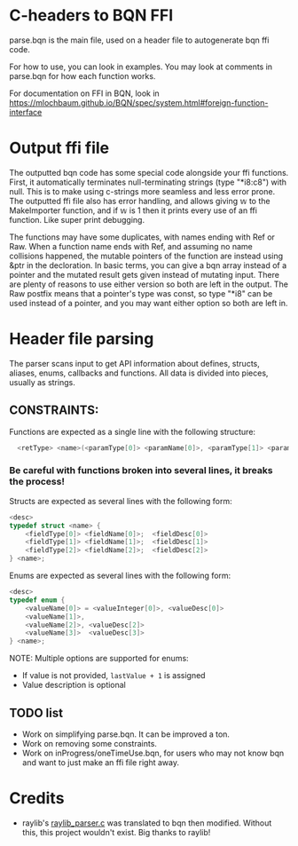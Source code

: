 # C-headers to BQN FFI
parse.bqn is the main file, used on a header file to autogenerate bqn ffi code.

For how to use, you can look in examples. You may look at comments in parse.bqn for how each function works.

For documentation on FFI in BQN, look in https://mlochbaum.github.io/BQN/spec/system.html#foreign-function-interface

# Output ffi file
The outputted bqn code has some special code alongside your ffi functions.
First, it automatically terminates null-terminating strings (type "*i8:c8") with null. This is to make using c-strings more seamless and less error prone. The outputted ffi file also has error handling, and allows giving 𝕨 to the MakeImporter function, and if 𝕨 is 1 then it prints every use of an ffi function. Like super print debugging.

The functions may have some duplicates, with names ending with Ref or Raw. When a function name ends with Ref, and assuming no name collisions happened, the mutable pointers of the function are instead using &ptr in the decloration. In basic terms, you can give a bqn array instead of a pointer and the mutated result gets given instead of mutating input. There are plenty of reasons to use either version so both are left in the output. The Raw postfix means that a pointer's type was const, so type "*i8" can be used instead of a pointer, and you may want either option so both are left in.

# Header file parsing
The parser scans input to get API information about defines, structs, aliases, enums, callbacks and functions.
All data is divided into pieces, usually as strings.

## CONSTRAINTS:
Functions are expected as a single line with the following structure:
```c
  <retType> <name>(<paramType[0]> <paramName[0]>, <paramType[1]> <paramName[1]>);  <desc>
```

### Be careful with functions broken into several lines, it breaks the process!
Structs are expected as several lines with the following form:
```c
<desc>
typedef struct <name> {
    <fieldType[0]> <fieldName[0]>;  <fieldDesc[0]>
    <fieldType[1]> <fieldName[1]>;  <fieldDesc[1]>
    <fieldType[2]> <fieldName[2]>;  <fieldDesc[2]>
} <name>;
```
Enums are expected as several lines with the following form:
```c
<desc>
typedef enum {
    <valueName[0]> = <valueInteger[0]>, <valueDesc[0]>
    <valueName[1]>,
    <valueName[2]>, <valueDesc[2]>
    <valueName[3]>  <valueDesc[3]>
} <name>;
```
NOTE: 
Multiple options are supported for enums:
- If value is not provided, `lastValue + 1` is assigned
- Value description is optional

## TODO list
- Work on simplifying parse.bqn. It can be improved a ton.
- Work on removing some constraints.
- Work on inProgress/oneTimeUse.bqn, for users who may not know bqn and want to just make an ffi file right away.

# Credits
- raylib's [raylib_parser.c](https://github.com/raysan5/raylib/blob/710e811b2768e573b3c1a9eb4883f7a552d3d101/parser/raylib_parser.c) was translated to bqn then modified. Without this, this project wouldn't exist. Big thanks to raylib!